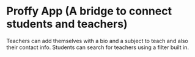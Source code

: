 # Proffy App (A bridge to connect students and teachers)

Teachers can add themselves with a bio and a subject to teach and also their contact info.
Students can search for teachers using a filter built in.
